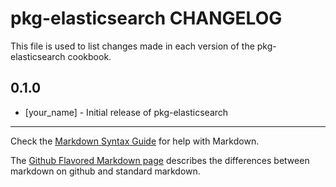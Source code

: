 # pkg-elasticsearch CHANGELOG

This file is used to list changes made in each version of the pkg-elasticsearch cookbook.

## 0.1.0
- [your_name] - Initial release of pkg-elasticsearch

- - -
Check the [Markdown Syntax Guide](http://daringfireball.net/projects/markdown/syntax) for help with Markdown.

The [Github Flavored Markdown page](http://github.github.com/github-flavored-markdown/) describes the differences between markdown on github and standard markdown.
